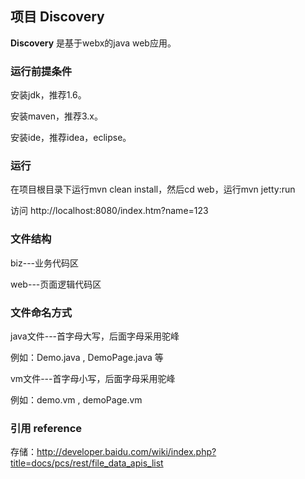 ## 项目 Discovery ##

**Discovery** 是基于webx的java web应用。

### 运行前提条件 ###

安装jdk，推荐1.6。

安装maven，推荐3.x。

安装ide，推荐idea，eclipse。

### 运行 ###

在项目根目录下运行mvn clean install，然后cd web，运行mvn jetty:run

访问 http://localhost:8080/index.htm?name=123


### 文件结构 ###

biz---业务代码区

web---页面逻辑代码区

### 文件命名方式 ###

java文件---首字母大写，后面字母采用驼峰

例如：Demo.java , DemoPage.java 等

vm文件---首字母小写，后面字母采用驼峰

例如：demo.vm , demoPage.vm

### 引用 reference ###

存储：http://developer.baidu.com/wiki/index.php?title=docs/pcs/rest/file_data_apis_list


